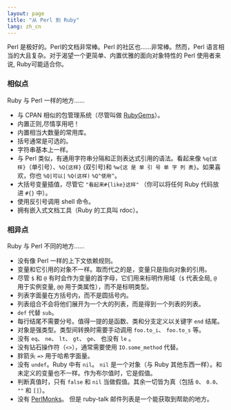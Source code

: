 ```yaml
---
layout: page
title: "从 Perl 到 Ruby"
lang: zh_cn
---
```


Perl 是极好的。Perl的文档非常棒。Perl 的社区也……非常棒。然而，Perl 语言相当的大且复杂。对于渴望一个更简单、内置优雅的面向对象特性的 Perl 使用者来说, Ruby可能适合你。

### 相似点

Ruby 与 Perl 一样的地方……

* 与 CPAN 相似的包管理系统（尽管叫做 [RubyGems][1]）。
* 内置正则,尽情享用吧！
* 内置相当大数量的常用库。
* 括号通常是可选的。
* 字符串基本上一样。
* 与 Perl 类似，有通用字符串分隔和正则表达式引用的语法。看起来像 `%q{这样}`（单引号）、`%Q{这样}` (双引号)和 `%w{这 是 单 引 号 单 字 列 表}`。如果喜欢，你也 `%Q|可以|` `%Q(这样)` `%Q^使用^`。
* 大括号变量插值，尽管它  `"看起来#{like}这样"` （你可以将任何 Ruby 代码放进 `#{}` 中）。
* 使用反引号调用 shell 命令。
* 拥有嵌入式文档工具（Ruby 的工具叫 rdoc）。

### 相异点

Ruby 与 Perl 不同的地方……

* 没有像 Perl 一样的上下文依赖规则。
* 变量和它引用的对象不一样。取而代之的是，变量只是指向对象的引用。
* 尽管 `$` 和 `@` 有时会作为变量的首字母，它们用来标明作用域（`$` 代表全局, `@` 用于实例变量,
`@@` 用于类属性），而不是标明类型。
* 列表字面量在方括号内，而不是圆括号内。
* 列表组合不会将他们展开为一个大的列表，而是得到一个列表的列表。
* `def` 代替 `sub`。
* 每行结尾不需要分号。值得一提的是函数、类和分支定义以关键字 `end` 结尾。
* 对象是强类型。类型间转换时需要手动调用 `foo.to_i`、 `foo.to_s` 等。
* 没有 `eq`、 `ne`、 `lt`、 `gt`、 `ge`、 也没有 `le` 。
* 没有钻石操作符（`<>`），通常需要使用 `IO.some_method` 代替。
* 胖箭头 `=>` 用于哈希字面量。
* 没有 `undef`。Ruby 中有 `nil`。 `nil` 是一个对象（与 Ruby 其他东西一样）。和未定义的变量也不一样。作为布尔值时，它是假值。
* 判断真值时，只有 `false` 和 `nil` 当做假值。其余一切皆为真（包括 `0`、 `0.0`、 `""` 和 `[]`）。
* 没有 [PerlMonks][2]。 但是 ruby-talk 邮件列表是一个能获取到帮助的地方。

[1]: http://guides.rubygems.org
[2]: http://www.perlmonks.org/
